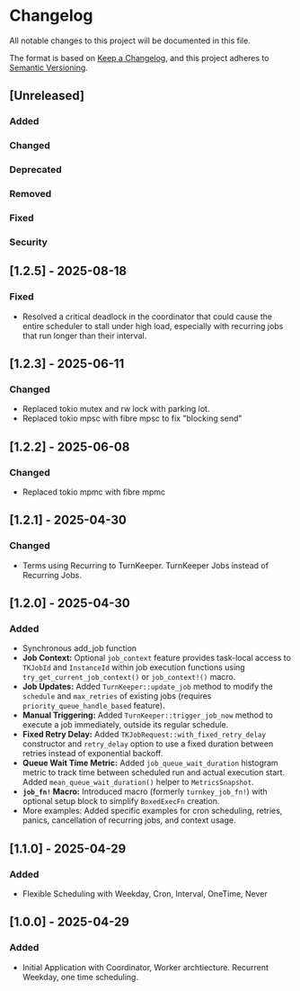 # Changelog
All notable changes to this project will be documented in this file.

The format is based on [Keep a Changelog](https://keepachangelog.com/en/1.0.0/),
and this project adheres to [Semantic Versioning](https://semver.org/spec/v2.0.0.html).

## [Unreleased]
### Added

### Changed

### Deprecated

### Removed

### Fixed

### Security

## [1.2.5] - 2025-08-18

### Fixed
- Resolved a critical deadlock in the coordinator that could cause the entire scheduler to stall under high load, especially with recurring jobs that run longer than their interval.

## [1.2.3] - 2025-06-11

### Changed
- Replaced tokio mutex and rw lock with parking lot.
- Replaced tokio mpsc with fibre mpsc to fix "blocking send"

## [1.2.2] - 2025-06-08

### Changed
- Replaced tokio mpmc with fibre mpmc

## [1.2.1] - 2025-04-30

### Changed
- Terms using Recurring to TurnKeeper. TurnKeeper Jobs instead of Recurring Jobs.

## [1.2.0] - 2025-04-30
### Added
- Synchronous add_job function
- **Job Context:** Optional `job_context` feature provides task-local access to `TKJobId` and `InstanceId` within job execution functions using `try_get_current_job_context()` or `job_context!()` macro.
- **Job Updates:** Added `TurnKeeper::update_job` method to modify the `schedule` and `max_retries` of existing jobs (requires `priority_queue_handle_based` feature).
- **Manual Triggering:** Added `TurnKeeper::trigger_job_now` method to execute a job immediately, outside its regular schedule.
- **Fixed Retry Delay:** Added `TKJobRequest::with_fixed_retry_delay` constructor and `retry_delay` option to use a fixed duration between retries instead of exponential backoff.
- **Queue Wait Time Metric:** Added `job_queue_wait_duration` histogram metric to track time between scheduled run and actual execution start. Added `mean_queue_wait_duration()` helper to `MetricsSnapshot`.
- **`job_fn!` Macro:** Introduced macro (formerly `turnkey_job_fn!`) with optional setup block to simplify `BoxedExecFn` creation.
- More examples: Added specific examples for cron scheduling, retries, panics, cancellation of recurring jobs, and context usage.

## [1.1.0] - 2025-04-29
### Added
- Flexible Scheduling with Weekday, Cron, Interval, OneTime, Never

## [1.0.0] - 2025-04-29
### Added
- Initial Application with Coordinator, Worker archtiecture. Recurrent Weekday, one time scheduling.
